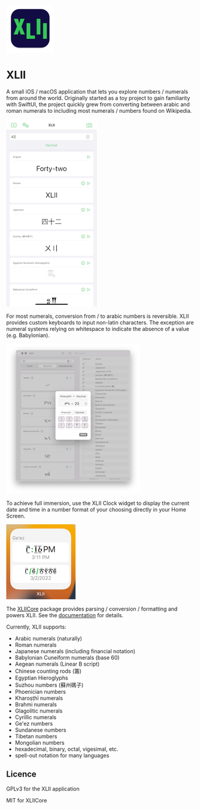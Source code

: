 ![Icon](artwork/macOS_new128.png)
# XLII

A small iOS / macOS application that lets you explore numbers / numerals from around the world.
Originally started as a toy project to gain familiarity with SwiftUI, the project quickly grew from converting between arabic and roman numerals to including most numerals / numbers found on Wikipedia.

![Screenshot](artwork/screenshots_github/1284x2778bb.png)

For most numerals, conversion from / to arabic numbers is reversible. XLII provides custom keyboards to input non-latin characters.
The exception are numeral systems relying on whitespace to indicate the absence of a value (e.g. Babylonian).

![Screenshot](artwork/screenshots_github/macOS.png)

To achieve full immersion, use the XLII Clock widget to display the current date and time in a number format of your choosing directly in your Home Screen. 

![Widget](artwork/screenshots_github/widget.png)

The [XLIICore](XLIICore/README.md) package provides parsing / conversion / formatting and powers XLII. See the [documentation](XLIICore/README.md) for details.

Currently, XLII supports:

- Arabic numerals (naturally)
- Roman numerals
- Japanese numerals (including financial notation)
- Babylonian Cuneiform numerals (base 60)
- Aegean numerals (Linear B script)
- Chinese counting rods (籌)
- Egyptian Hieroglyphs
- Suzhou numbers (蘇州碼子)
- Phoenician numbers
- Kharoṣṭhī numerals
- Brahmi numerals
- Glagolitic numerals
- Cyrillic numerals
- Ge'ez numbers
- Sundanese numbers
- Tibetan numbers
- Mongolian numbers
- hexadecimal, binary, octal, vigesimal, etc.
- spell-out notation for many languages

## Licence
GPLv3 for the XLII application

MIT for XLIICore
